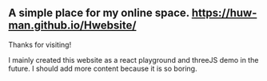 ## A simple place for my online space.  https://huw-man.github.io/Hwebsite/
Thanks for visiting!

I mainly created this website as a react playground and threeJS demo in the future. I should
add more content because it is so boring.
